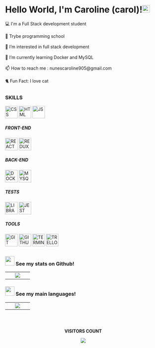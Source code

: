 <h1>Hello World, I'm Caroline (carol)!<img src="https://github.com/TheDudeThatCode/TheDudeThatCode/blob/master/Assets/Earth.gif" width="24px"></h1>

<p>
💻 I'm a Full Stack development student<br><br>
🏫️ Trybe programming school<br><br>
👀 I’m interested in  full stack development<br><br>
🌱 I’m currently learning Docker and MySQL<br><br>
📫 How to reach me : nunescaroline905@gmail.com<br><br>
🐈 Fun Fact: I love cat<br>
</p>

##

<h3>SKILLS</h3>


<div>
<img width="40px" height="40" src="https://img.icons8.com/ios/512/css3.png" alt="CSS">
<img width="40px" height="40" src="https://img.icons8.com/ios/512/html-5--v2.png" alt="HTML">
<img width="40px" height="40" src="https://img.icons8.com/ios/512/javascript.png" alt="JS">
</div>

<div>
<h5>FRONT-END</h5>
<img width="40px" height="40" src="https://img.icons8.com/ios-filled/512/react-native.png" alt="REACT">
<img width="40px" height="40" src="https://img.icons8.com/ios/512/redux.png" alt="REDUX">
</div>

<div>
<h5>BACK-END</h5>
<img width="40px" height="40" src="https://img.icons8.com/ios/512/docker.png" alt="DOCKER">
<img width="40px" height="40" src="https://img.icons8.com/material/512/mysql-logo.png" alt="MYSQL">
</div>

<div>
<h5>TESTS</h5>
<img width="40px" height="40" src="https://cdn-icons-png.flaticon.com/512/1841/1841310.png" alt="LIBRARY">
<img width="40px" height="40" src="https://img.icons8.com/external-tal-revivo-bold-tal-revivo/512/external-jest-can-collect-code-coverage-information-from-entire-projects-logo-bold-tal-revivo.png" alt="JEST">
</div>

<div>
<h5>TOOLS</h5>
<img width="40px" height="40" src="https://img.icons8.com/ios-filled/512/git.png" alt="GIT">
<img width="40px" height="40" src="https://img.icons8.com/ios-filled/512/github.png" alt="GITHUB">
<img width="40px" height="40" src="https://img.icons8.com/ios-filled/512/console.png" alt="TERMINAL">
<img width="40px" height="40" src="https://img.icons8.com/ios-filled/512/trello.png" alt="TRELLO">
<imgwidth="40px" height="40" src="https://img.icons8.com/ios-filled/512/slack-new.png" alt="SLECK">
</div>

##

#### <h3><img src="https://cdn-icons-png.flaticon.com/512/4940/4940215.png" width="30"> See my stats on Github!</h3>

<table>
  <tr>
    <td width="40%" align="center" vertical-align="middle">
      <img src="https://github-readme-stats.vercel.app/api?username=carolhn&theme=midnight-purple&include_all_commits=true&count_private=true" />
    </td>
   </tr>
</table>
   
#### <h3><img src="https://cdn-icons-png.flaticon.com/512/4940/4940215.png" width="30"> See my main languages!</h3>

<table>
  <tr>
    <td width="40%" align="center" vertical-align="middle">
      <img src="https://github-readme-stats.vercel.app/api/top-langs/?username=carolhn&theme=midnight-purple&layout=compact" />
    </td>
   </tr>
</table>

##

<div align="center">
<br>
<p align="centre"><b>VISITORS COUNT</b></p>  
  <p align="center">
    <img align="center" src="https://komarev.com/ghpvc/?username=carolhn&color=blueviolet&style=for-the-badge" />
</p>
<br>
</div

